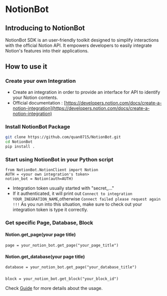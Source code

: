 # NotionBot
## Introducing to NotionBot

NotionBot SDK is an user-friendly toolkit designed to simplify interactions with the official Notion API. It empowers developers to easily integrate Notion's features into their applications.

## How to use it

### Create your own Integration
* Create an integration in order to provide an interface for API to identify your Notion contents.
* Official documentation : [https://developers.notion.com/docs/create-a-notion-integration](https://developers.notion.com/docs/create-a-notion-integration)

### Install NotionBot Package
```sh
git clone https://github.com/quan0715/NotionBot.git
cd NotionBot
pip install .
```

### Start using NotionBot in your Python script
```python3
from NotionBot.NotionClient import Notion
AUTH = <your own integration's token>
notion_bot = Notion(auth=AUTH)
```
* Integration token usually started with "secret_..."
* If it authenticated, it will print out `Connect to integration YOUR_INEGRATION_NAME`,otherwise `Connect failed please request again !!!`
As you run into this situation, make sure to check out your integration token is type it correctly.

### Get specific Page, Database, Block
#### Notion.get_page(your page title)

```python3
page = your_notion_bot.get_page("your_page_title")
```
#### Notion.get_database(your page title)
```python3
database = your_notion_bot.get_page("your_database_title")
```
###
```python3
block = your_notion_bot.get_block("your_block_id")
```

Check [Guide](./Guide/SDKGuide.md) for more details about the usage.